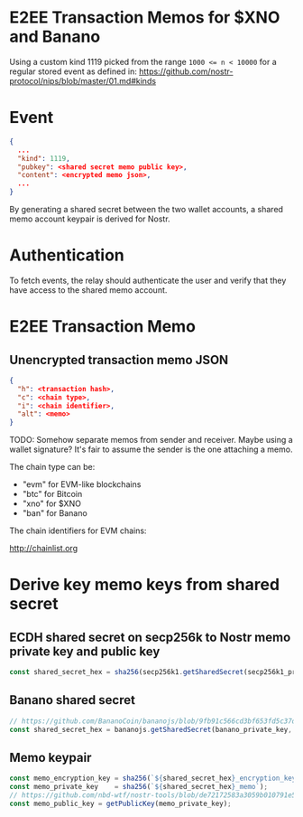 # E2EE Transaction Memos for $XNO and Banano

Using a custom kind 1119 picked from the range `1000 <= n < 10000` for a regular stored event as defined in:
https://github.com/nostr-protocol/nips/blob/master/01.md#kinds

# Event

```json
{
  ...
  "kind": 1119,
  "pubkey": <shared secret memo public key>,
  "content": <encrypted memo json>,
  ...
}
```

By generating a shared secret between the two wallet accounts, a shared memo account keypair is derived for Nostr.

# Authentication

To fetch events, the relay should authenticate the user and verify that they have access to the shared memo account.

# E2EE Transaction Memo

## Unencrypted transaction memo JSON

```json
{
  "h": <transaction hash>,
  "c": <chain type>,
  "i": <chain identifier>,
  "alt": <memo>
}
```

TODO: Somehow separate memos from sender and receiver. Maybe using a wallet signature? It's fair to assume the sender is the one attaching a memo.

The chain type can be:

* "evm" for EVM-like blockchains
* "btc" for Bitcoin
* "xno" for $XNO
* "ban" for Banano

The chain identifiers for EVM chains:

http://chainlist.org

# Derive key memo keys from shared secret


## ECDH shared secret on secp256k to Nostr memo private key and public key

```js
const shared_secret_hex = sha256(secp256k1.getSharedSecret(secp256k1_private_key, '02' + secp256k1_public_key).subarray(1, 33));
```

## Banano shared secret 

```js
// https://github.com/BananoCoin/bananojs/blob/9fb91c566cd3bf653fd5c37de2f52ba1c2f2b357/app/scripts/camo-util.js#L68
const shared_secret_hex = bananojs.getSharedSecret(banano_private_key, banano_public_key);
```

## Memo keypair

```js
const memo_encryption_key = sha256(`${shared_secret_hex}_encryption_key`);
const memo_private_key    = sha256(`${shared_secret_hex}_memo`);
// https://github.com/nbd-wtf/nostr-tools/blob/de72172583a3059b010791e5719b47405b7a6a29/keys.ts#L8C17-L8C29
const memo_public_key = getPublicKey(memo_private_key);
```
